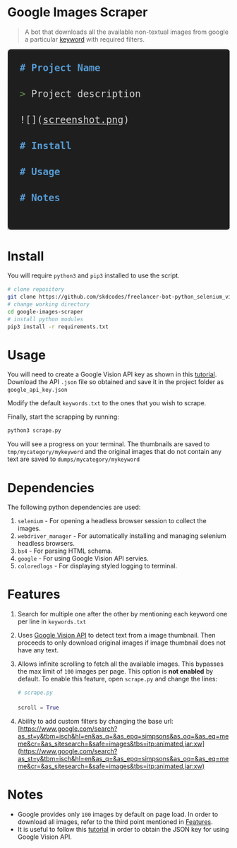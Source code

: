 # Google Images Scraper

> A bot that downloads all the available non-textual images from google a particular [keyword](https://www.google.com/search?as_st=y&tbm=isch&hl=en&as_q=attack+on+titan+&as_epq=anime&as_oq=&as_eq=meme&cr=&as_sitesearch=&safe=images&tbs=itp:animated,iar:xw,ift:gif) with required filters.

![](screenshot.png)

# Install

You will require `python3` and `pip3` installed to use the script.

```bash
# clone repository
git clone https://github.com/skdcodes/freelancer-bot-python_selenium_vision-Google_Images_Scraper.git google-images-scraper
# change working directory
cd google-images-scraper
# install python modules
pip3 install -r requirements.txt
```

# Usage

You will need to create a Google Vision API key as shown in this [tutorial](https://cloud.google.com/vision/docs/setup). Download the API `.json` file so obtained and save it in the project folder as `google_api_key.json`

Modify the default `keywords.txt` to the ones that you wish to scrape.

Finally, start the scrapping by running:

```bash
python3 scrape.py
```

You will see a progress on your terminal. The thumbnails are saved to `tmp/mycategory/mykeyword` and the original images that do not contain any text are saved to `dumps/mycategory/mykeyword`

# Dependencies

The following python dependencies are used:

1. `selenium` - For opening a headless browser session to collect the images.
2. `webdriver_manager` - For automatically installing and managing selenium headless browsers.
3. `bs4` - For parsing HTML schema.
4. `google` - For using Google Vision API servies.
5. `coloredlogs` - For displaying styled logging to terminal.

# Features

1. Search for multiple one after the other by mentioning each keyword one per line in `keywords.txt`
2. Uses [Google Vision API](https://cloud.google.com/vision/docs/ocr#vision_text_detection-python) to detect text from a image thumbnail. Then proceeds to only download original images if image thumbnail does not have any text.
3. Allows infinite scrolling to fetch all the available images. This bypasses the max limit of `100` images per page. This option is **not enabled** by default. To enable this feature, open `scrape.py` and change the lines:

   ```python
   # scrape.py

   scroll = True
   ```

4. Ability to add custom filters by changing the base url: [https://www.google.com/search?as_st=y&tbm=isch&hl=en&as_q=&as_epq=simpsons&as_oq=&as_eq=meme&cr=&as_sitesearch=&safe=images&tbs=itp:animated,iar:xw](https://www.google.com/search?as_st=y&tbm=isch&hl=en&as_q=&as_epq=simpsons&as_oq=&as_eq=meme&cr=&as_sitesearch=&safe=images&tbs=itp:animated,iar:xw)

# Notes

- Google provides only `100` images by default on page load. In order to download all images, refer to the third point mentioned in [Features](#features).
- It is useful to follow this [tutorial](https://cloud.google.com/vision/docs/setup) in order to obtain the JSON key for using Google Vision API.
